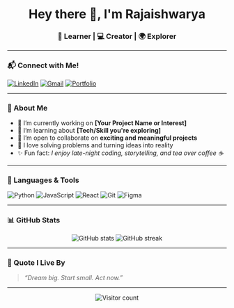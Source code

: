 <h1 align="center">Hey there 👋, I'm Rajaishwarya</h1>
<h3 align="center">🌱 Learner | 💻 Creator | 🌍 Explorer</h3>

---

### 📬 Connect with Me!

[![LinkedIn](https://img.shields.io/badge/-LinkedIn-blue?style=flat-square&logo=Linkedin&logoColor=white&link=https://linkedin.com/in/Rajaishwaryaa)](https://linkedin.com/in/rajaishwarya)
[![Gmail](https://img.shields.io/badge/-Email-D14836?style=flat-square&logo=Gmail&logoColor=white&link=mailto:your.email@example.com)](mailto:your.email@example.com)
[![Portfolio](https://img.shields.io/badge/-Portfolio-000?style=flat-square&logo=vercel&logoColor=white&link=https://yourwebsite.com)](https://yourwebsite.com)

---

### 💫 About Me

- 🔭 I’m currently working on **[Your Project Name or Interest]**
- 🌱 I’m learning about **[Tech/Skill you're exploring]**
- 👯 I’m open to collaborate on **exciting and meaningful projects**
- 🧠 I love solving problems and turning ideas into reality
- ✨ Fun fact: *I enjoy late-night coding, storytelling, and tea over coffee ☕*

---

### 🔧 Languages & Tools

![Python](https://img.shields.io/badge/-Python-3776AB?style=flat-square&logo=python&logoColor=white)
![JavaScript](https://img.shields.io/badge/-JavaScript-F7DF1E?style=flat-square&logo=javascript&logoColor=black)
![React](https://img.shields.io/badge/-React-61DAFB?style=flat-square&logo=react&logoColor=black)
![Git](https://img.shields.io/badge/-Git-F05032?style=flat-square&logo=git&logoColor=white)
![Figma](https://img.shields.io/badge/-Figma-000000?style=flat-square&logo=figma&logoColor=white)

---

### 📊 GitHub Stats

<p align="center">
  <img src="https://github-readme-stats.vercel.app/api?username=Rajaishwaryaa&show_icons=true&theme=radical" alt="GitHub stats" />
  <img src="https://github-readme-streak-stats.herokuapp.com/?user=rajaishwarya&theme=radical" alt="GitHub streak" />
</p>

---

### 🎯 Quote I Live By

> *“Dream big. Start small. Act now.”*

---

<!-- Optional: Add a visitor counter -->
<p align="center">
  <img src="https://komarev.com/ghpvc/?username=rajaishwarya&style=flat-square&color=brightgreen" alt="Visitor count" />
</p>
